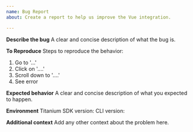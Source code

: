 ```yaml
---
name: Bug Report
about: Create a report to help us improve the Vue integration.

---
```


**Describe the bug**
A clear and concise description of what the bug is.

**To Reproduce**
Steps to reproduce the behavior:
1. Go to '...'
2. Click on '....'
3. Scroll down to '....'
4. See error

**Expected behavior**
A clear and concise description of what you expected to happen.

**Environment**
Titanium SDK version: 
CLI version:

**Additional context**
Add any other context about the problem here.
